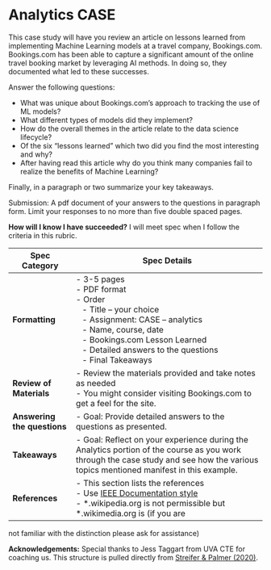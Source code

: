 # Analytics CASE 

This case study will have you review an article on lessons learned from implementing Machine Learning
models at a travel company, Bookings.com. Bookings.com has been able to capture a significant amount
of the online travel booking market by leveraging AI methods. In doing so, they documented what led to
these successes.

Answer the following questions:
- What was unique about Bookings.com’s approach to tracking the use of ML models?
- What different types of models did they implement?
- How do the overall themes in the article relate to the data science lifecycle?
- Of the six “lessons learned” which two did you find the most interesting and why?
- After having read this article why do you think many companies fail to realize the benefits of Machine Learning?

Finally, in a paragraph or two summarize your key takeaways.

Submission: A pdf document of your answers to the questions in paragraph form. Limit your responses
to no more than five double spaced pages.

**How will I know I have succeeded?** I will meet spec when I follow the criteria in this rubric.


| **Spec Category** | **Spec Details** |
|---------------|--------------|
| **Formatting** | - 3-5 pages <br /> - PDF format <br /> - Order <br /> &ensp; - Title – your choice <br /> &ensp; - Assignment: CASE – analytics <br /> &ensp; - Name, course, date <br /> &ensp; - Bookings.com Lesson Learned <br /> &ensp; - Detailed answers to the questions <br /> &ensp; - Final Takeaways |
| **Review of Materials** | - Review the materials provided and take notes as needed <br /> - You might consider visiting Bookings.com to get a feel for the site. |
| **Answering the questions** | - Goal: Provide detailed answers to the questions as presented. |
| **Takeaways** | - Goal: Reflect on your experience during the Analytics portion of the course as you work through the case study and see how the various topics mentioned manifest in this example. |
| **References** | - This section lists the references <br /> - Use [IEEE Documentation style](https://ieee-dataport.org/sites/default/files/analysis/27/IEEE%20Citation%20Guidelines.pdf) <br /> - *.wikipedia.org is not permissible but *.wikimedia.org is (if you are
not familiar with the distinction please ask for assistance)

**Acknowledgements:** Special thanks to Jess Taggart from UVA CTE for coaching us. This structure is pulled directly from [Streifer & Palmer (2020)](https://cte.virginia.edu/blog/2020/12/04/alternative-grading-practices-support-both-equity-and-learning). 